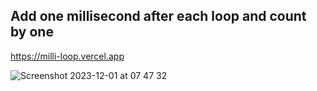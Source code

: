 ## Add one millisecond after each loop and count by one

https://milli-loop.vercel.app

![Screenshot 2023-12-01 at 07 47 32](https://github.com/tmickleydoyle/milli-loop/assets/8069675/41525966-e1fd-470c-8052-c00d2cfe530c)

